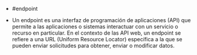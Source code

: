 - #endpoint

- Un endpoint es una interfaz de programación de aplicaciones (API) que permite a las aplicaciones o sistemas interactuar con un servicio o recurso en particular. En el contexto de las API web, un endpoint se refiere a una URL (Uniform Resource Locator) específica a la que se pueden enviar solicitudes para obtener, enviar o modificar datos. 